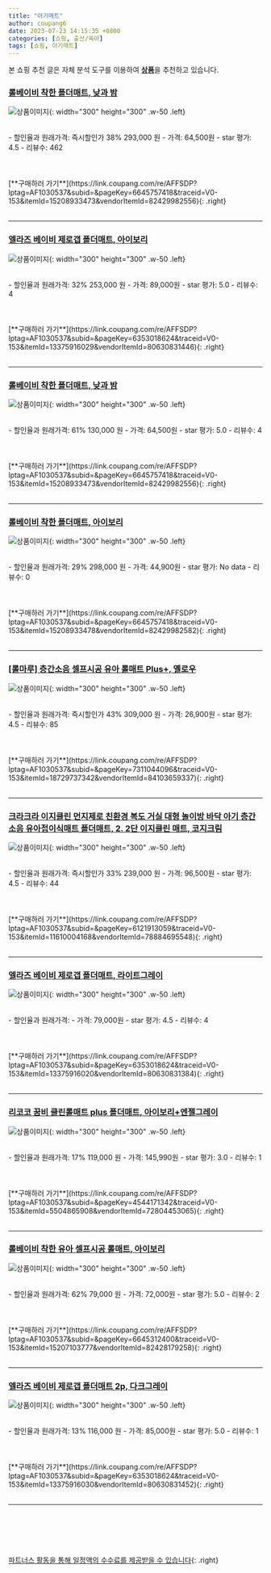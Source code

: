 ```yaml
---
title: "아기매트"
author: coupang6
date: 2023-07-23 14:15:35 +0800
categories: [쇼핑, 출산/육아]
tags: [쇼핑, 아기매트]
---
```


본 쇼핑 추천 글은 자체 분석 도구를 이용하여 [**상품**](https://link.coupang.com/a/bao1ui)을 추천하고 있습니다.

### [롤베이비 착한 폴더매트, 낮과 밤](https://link.coupang.com/re/AFFSDP?lptag=AF1030537&subid=&pageKey=6645757418&traceid=V0-153&itemId=15208933473&vendorItemId=82429982556)

![상품이미지](https://thumbnail8.coupangcdn.com/thumbnails/remote/230x230ex/image/retail/images/2022/07/15/15/6/f0c732f0-2bba-47da-ba56-b17bd2e129bb.jpg){: width="300" height="300" .w-50 .left}


<br>
- 할인율과 원래가격: 즉시할인가 38%  293,000   원
- 가격: 64,500원
- star 평가: 4.5
- 리뷰수: 462
<br>
<br>
<br>
<br>
[**구매하러 가기**](https://link.coupang.com/re/AFFSDP?lptag=AF1030537&subid=&pageKey=6645757418&traceid=V0-153&itemId=15208933473&vendorItemId=82429982556){: .right}
<br>
<br>

---

### [엘라즈 베이비 제로갭 폴더매트, 아이보리](https://link.coupang.com/re/AFFSDP?lptag=AF1030537&subid=&pageKey=6353018624&traceid=V0-153&itemId=13375916029&vendorItemId=80630831446)

![상품이미지](https://thumbnail7.coupangcdn.com/thumbnails/remote/230x230ex/image/retail/images/17298390679182384-af89cd29-1423-420e-96bf-e19a8c237581.jpg){: width="300" height="300" .w-50 .left}


<br>
- 할인율과 원래가격: 32%  253,000   원
- 가격: 89,000원
- star 평가: 5.0
- 리뷰수: 4
<br>
<br>
<br>
<br>
[**구매하러 가기**](https://link.coupang.com/re/AFFSDP?lptag=AF1030537&subid=&pageKey=6353018624&traceid=V0-153&itemId=13375916029&vendorItemId=80630831446){: .right}
<br>
<br>

---

### [롤베이비 착한 폴더매트, 낮과 밤](https://link.coupang.com/re/AFFSDP?lptag=AF1030537&subid=&pageKey=6645757418&traceid=V0-153&itemId=15208933473&vendorItemId=82429982556)

![상품이미지](https://thumbnail8.coupangcdn.com/thumbnails/remote/230x230ex/image/retail/images/2022/07/15/15/6/f0c732f0-2bba-47da-ba56-b17bd2e129bb.jpg){: width="300" height="300" .w-50 .left}


<br>
- 할인율과 원래가격: 61%  130,000   원
- 가격: 64,500원
- star 평가: 5.0
- 리뷰수: 4
<br>
<br>
<br>
<br>
[**구매하러 가기**](https://link.coupang.com/re/AFFSDP?lptag=AF1030537&subid=&pageKey=6645757418&traceid=V0-153&itemId=15208933473&vendorItemId=82429982556){: .right}
<br>
<br>

---

### [롤베이비 착한 폴더매트, 아이보리](https://link.coupang.com/re/AFFSDP?lptag=AF1030537&subid=&pageKey=6645757418&traceid=V0-153&itemId=15208933478&vendorItemId=82429982582)

![상품이미지](https://thumbnail8.coupangcdn.com/thumbnails/remote/230x230ex/image/retail/images/5302853098071346-caa0b8b6-4585-489c-a396-f40a6954a025.jpg){: width="300" height="300" .w-50 .left}


<br>
- 할인율과 원래가격: 29%  298,000   원
- 가격: 44,900원
- star 평가: No data
- 리뷰수: 0
<br>
<br>
<br>
<br>
[**구매하러 가기**](https://link.coupang.com/re/AFFSDP?lptag=AF1030537&subid=&pageKey=6645757418&traceid=V0-153&itemId=15208933478&vendorItemId=82429982582){: .right}
<br>
<br>

---

### [[롤마루] 층간소음 셀프시공 유아 롤매트 Plus+, 옐로우](https://link.coupang.com/re/AFFSDP?lptag=AF1030537&subid=&pageKey=7311044096&traceid=V0-153&itemId=18729737342&vendorItemId=84103659337)

![상품이미지](https://thumbnail8.coupangcdn.com/thumbnails/remote/230x230ex/image/vendor_inventory/57bb/06878bb7b5ef33a7a81052ff47648fbb2ec59af44a631762045d0bdf8751.jpg){: width="300" height="300" .w-50 .left}


<br>
- 할인율과 원래가격: 즉시할인가 43%  309,000   원
- 가격: 26,900원
- star 평가: 4.5
- 리뷰수: 85
<br>
<br>
<br>
<br>
[**구매하러 가기**](https://link.coupang.com/re/AFFSDP?lptag=AF1030537&subid=&pageKey=7311044096&traceid=V0-153&itemId=18729737342&vendorItemId=84103659337){: .right}
<br>
<br>

---

### [크라크라 이지클린 먼지제로 친환경 복도 거실 대형 놀이방 바닥 아기 층간소음 유아접이식매트 폴더매트, 2. 2단 이지클린 매트, 코지크림](https://link.coupang.com/re/AFFSDP?lptag=AF1030537&subid=&pageKey=6121913059&traceid=V0-153&itemId=11610004168&vendorItemId=78884695548)

![상품이미지](https://thumbnail6.coupangcdn.com/thumbnails/remote/230x230ex/image/vendor_inventory/834e/c0f30406dacec59e0faf26e6fe0a9d0da6d1c44b8684acdcd7330b85c655.jpg){: width="300" height="300" .w-50 .left}


<br>
- 할인율과 원래가격: 즉시할인가 33%  239,000   원
- 가격: 96,500원
- star 평가: 4.5
- 리뷰수: 44
<br>
<br>
<br>
<br>
[**구매하러 가기**](https://link.coupang.com/re/AFFSDP?lptag=AF1030537&subid=&pageKey=6121913059&traceid=V0-153&itemId=11610004168&vendorItemId=78884695548){: .right}
<br>
<br>

---

### [엘라즈 베이비 제로갭 폴더매트, 라이트그레이](https://link.coupang.com/re/AFFSDP?lptag=AF1030537&subid=&pageKey=6353018624&traceid=V0-153&itemId=13375916020&vendorItemId=80630831384)

![상품이미지](https://thumbnail7.coupangcdn.com/thumbnails/remote/230x230ex/image/retail/images/2022/02/21/13/9/8b6f6e51-6cbe-42c2-98ec-f6c48c78ca2b.jpg){: width="300" height="300" .w-50 .left}


<br>
- 할인율과 원래가격: 
- 가격: 79,000원
- star 평가: 4.5
- 리뷰수: 4
<br>
<br>
<br>
<br>
[**구매하러 가기**](https://link.coupang.com/re/AFFSDP?lptag=AF1030537&subid=&pageKey=6353018624&traceid=V0-153&itemId=13375916020&vendorItemId=80630831384){: .right}
<br>
<br>

---

### [리코코 꿈비 클린롤매트 plus 폴더매트, 아이보리+엔젤그레이](https://link.coupang.com/re/AFFSDP?lptag=AF1030537&subid=&pageKey=4544171342&traceid=V0-153&itemId=5504865908&vendorItemId=72804453065)

![상품이미지](https://thumbnail6.coupangcdn.com/thumbnails/remote/230x230ex/image/rs_quotation_api/d0x2s7nh/fd54fbee2d724a96b24d059d3cdc128d.jpg){: width="300" height="300" .w-50 .left}


<br>
- 할인율과 원래가격: 17%  119,000   원
- 가격: 145,990원
- star 평가: 3.0
- 리뷰수: 1
<br>
<br>
<br>
<br>
[**구매하러 가기**](https://link.coupang.com/re/AFFSDP?lptag=AF1030537&subid=&pageKey=4544171342&traceid=V0-153&itemId=5504865908&vendorItemId=72804453065){: .right}
<br>
<br>

---

### [롤베이비 착한 유아 셀프시공 롤매트, 아이보리](https://link.coupang.com/re/AFFSDP?lptag=AF1030537&subid=&pageKey=6645312400&traceid=V0-153&itemId=15207103777&vendorItemId=82428179258)

![상품이미지](https://thumbnail10.coupangcdn.com/thumbnails/remote/230x230ex/image/retail/images/2022/07/15/11/8/dc345a02-8e34-4773-9b2d-333fb55b7ba6.jpg){: width="300" height="300" .w-50 .left}


<br>
- 할인율과 원래가격: 62%  79,000   원
- 가격: 72,000원
- star 평가: 5.0
- 리뷰수: 2
<br>
<br>
<br>
<br>
[**구매하러 가기**](https://link.coupang.com/re/AFFSDP?lptag=AF1030537&subid=&pageKey=6645312400&traceid=V0-153&itemId=15207103777&vendorItemId=82428179258){: .right}
<br>
<br>

---

### [엘라즈 베이비 제로갭 폴더매트 2p, 다크그레이](https://link.coupang.com/re/AFFSDP?lptag=AF1030537&subid=&pageKey=6353018624&traceid=V0-153&itemId=13375916030&vendorItemId=80630831452)

![상품이미지](https://thumbnail8.coupangcdn.com/thumbnails/remote/230x230ex/image/retail/images/11800228907948364-70c8e84c-1f94-45a8-91ff-c18719a3566a.jpg){: width="300" height="300" .w-50 .left}


<br>
- 할인율과 원래가격: 13%  116,000   원
- 가격: 85,000원
- star 평가: 5.0
- 리뷰수: 1
<br>
<br>
<br>
<br>
[**구매하러 가기**](https://link.coupang.com/re/AFFSDP?lptag=AF1030537&subid=&pageKey=6353018624&traceid=V0-153&itemId=13375916030&vendorItemId=80630831452){: .right}
<br>
<br>

---
<br><br><br><br><br> [파트너스 활동을 통해 일정액의 수수료를 제공받을 수 있습니다](https://link.coupang.com/a/bao1ui){: .right}